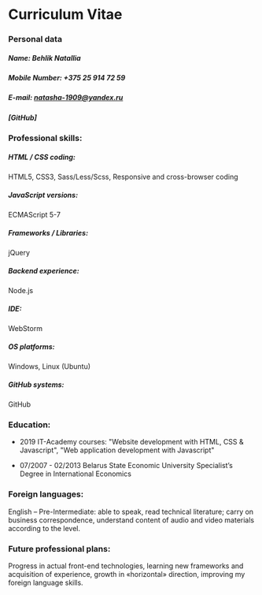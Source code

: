 # Curriculum Vitae
### Personal data 
##### Name: Behlik Natallia
##### Mobile Number: +375 25 914 72 59
##### E-mail: natasha-1909@yandex.ru
##### [GitHub]
### Professional skills:
##### HTML / CSS coding:
HTML5, CSS3, Sass/Less/Scss, Responsive and cross-browser coding
##### JavaScript versions:
ECMAScript 5-7
##### Frameworks / Libraries:
jQuery
##### Backend experience:
Node.js
##### IDE:
WebStorm
##### OS platforms:
Windows, Linux (Ubuntu)
##### GitHub systems:
GitHub
### Education:
- 2019 IT-Academy
courses: "Website development with HTML, CSS & Javascript", "Web application development with Javascript"

- 07/2007 - 02/2013 Belarus State Economic University
Specialist’s Degree in International Economics

### Foreign languages:
English – Pre-Intermediate: able to speak, read technical literature; carry on business correspondence, understand content of audio and video materials according to the level.

### Future professional plans:
Progress in actual front-end technologies, learning new frameworks and acquisition of experience, growth in «horizontal» direction, improving my foreign language skills.